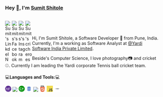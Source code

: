 ### Hey :wave:, I'm [Sumit Shitole](https://github.com/SumitShitole)

<br/>
<a href="https://www.linkedin.com/">
<img align="left" alt="Sumit's LinkdeIN" width="22px" src="https://cdn.jsdelivr.net/npm/simple-icons@v3/icons/linkedin.svg" />
</a>
<a href="https://www.facebook.com/sumits.shitole/">
<img align="left" alt="Sumits's Facebook" width="22px" src="https://cdn.jsdelivr.net/npm/simple-icons@v3/icons/facebook.svg" />
</a>
<a href="https://www.instagram.com/sumit_shitole/">
<img align="left" alt="Sumits's Instagram" width="22px" src="https://cdn.jsdelivr.net/npm/simple-icons@v3/icons/instagram.svg" />
</a>
<a href="https://cricheroes.in/player-profile/1394216/Sumit-Shitole-(c)">
<img align="left" alt="Sumit's cricheroes" width="22px" src="https://cricheroes.in/assets/images/cricheroes-logo.png" />
</a>
<br />
<br />

Hi, I'm Sumit Shitole, a Software Developer 🚀 from Pune, India. Currently, I'm a working as Software Analyst at [@Yardi Software India Private Limited](https://www.yardi.com/).

Beside's Computer Science, I love photography:camera: and cricket:baseball:. Currently I am leading the Yardi corporate Tennis ball cricket team.


:computer:**Languages and Tools:**:computer:

<code><img height="20" src="https://raw.githubusercontent.com/github/explore/93d8a67084f94b2a444e510199a6e7622e5b09a3/topics/dotnet/dotnet.png"></code>
<code><img height="20" src="https://lh3.googleusercontent.com/proxy/hYF7j5sh4WtrWLdAjBomRLCsoah5mJh7KL5ZNR7d1AWs4MJj1iUoxt2qxDGBrqiqLFZ5tC-mdGooh0nWLF68DyIVx0kiA3Ks7S8nlEbvcE3cS889z7xgvQDR7FAxDW1XUO0ScPCFHh9pmHYc93VNq3qHyVop6AKJ"></code>
<code><img height="20" src="https://raw.githubusercontent.com/github/explore/80688e429a7d4ef2fca1e82350fe8e3517d3494d/topics/csharp/csharp.png"></code>
<code><img height="20" src="https://raw.githubusercontent.com/github/explore/80688e429a7d4ef2fca1e82350fe8e3517d3494d/topics/sql/sql.png"></code>
<code><img height="20" src="https://miro.medium.com/max/512/1*2vdWhNKgrxCoX3ZBnIQOQg.png"></code>
<code><img height="20" src="https://raw.githubusercontent.com/github/explore/80688e429a7d4ef2fca1e82350fe8e3517d3494d/topics/html/html.png"></code>
<code><img height="20" src="https://raw.githubusercontent.com/github/explore/80688e429a7d4ef2fca1e82350fe8e3517d3494d/topics/javascript/javascript.png"></code>
<code><img height="20" src="https://raw.githubusercontent.com/github/explore/80688e429a7d4ef2fca1e82350fe8e3517d3494d/topics/jquery/jquery.png"></code>


